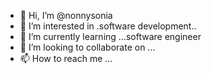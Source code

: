 - 👋 Hi, I’m @nonnysonia
- 👀 I’m interested in .software development..
- 🌱 I’m currently learning ...software engineer
- 💞️ I’m looking to collaborate on ...
- 📫 How to reach me ...

<!---
nonnysonia/nonnysonia is a ✨ special ✨ repository because its `README.md` (this file) appears on your GitHub profile.
You can click the Preview link to take a look at your changes.
--->
